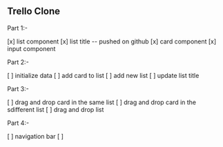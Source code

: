## Trello Clone

Part 1:-

[x] list component
[x] list title -- pushed on github
[x] card component
[x] input component

Part 2:-

[ ] initialize data
[ ] add card to list
[ ] add new list
[ ] update list title

Part 3:-

[ ] drag and drop card in the same list
[ ] drag and drop card in the sdifferent list
[ ] drag and drop list

Part 4:-

[ ] navigation bar
[ ]
